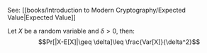 See: [[books/Introduction to Modern Cryptography/Expected Value|Expected Value]]

Let $X$ be a random variable and $\delta > 0$, then:
$$Pr[|X-E[X]|\geq \delta]\leq \frac{Var[X]}{\delta^2}$$